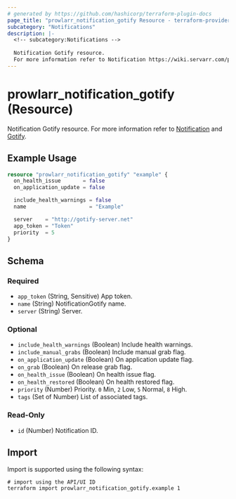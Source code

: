 ```yaml
---
# generated by https://github.com/hashicorp/terraform-plugin-docs
page_title: "prowlarr_notification_gotify Resource - terraform-provider-prowlarr"
subcategory: "Notifications"
description: |-
  <!-- subcategory:Notifications -->
  
  Notification Gotify resource.
  For more information refer to Notification https://wiki.servarr.com/prowlarr/settings#connect and Gotify https://wiki.servarr.com/prowlarr/supported#gotify.
---
```


# prowlarr_notification_gotify (Resource)

<!-- subcategory:Notifications -->
Notification Gotify resource.
For more information refer to [Notification](https://wiki.servarr.com/prowlarr/settings#connect) and [Gotify](https://wiki.servarr.com/prowlarr/supported#gotify).

## Example Usage

```terraform
resource "prowlarr_notification_gotify" "example" {
  on_health_issue       = false
  on_application_update = false

  include_health_warnings = false
  name                    = "Example"

  server    = "http://gotify-server.net"
  app_token = "Token"
  priority  = 5
}
```

<!-- schema generated by tfplugindocs -->
## Schema

### Required

- `app_token` (String, Sensitive) App token.
- `name` (String) NotificationGotify name.
- `server` (String) Server.

### Optional

- `include_health_warnings` (Boolean) Include health warnings.
- `include_manual_grabs` (Boolean) Include manual grab flag.
- `on_application_update` (Boolean) On application update flag.
- `on_grab` (Boolean) On release grab flag.
- `on_health_issue` (Boolean) On health issue flag.
- `on_health_restored` (Boolean) On health restored flag.
- `priority` (Number) Priority. `0` Min, `2` Low, `5` Normal, `8` High.
- `tags` (Set of Number) List of associated tags.

### Read-Only

- `id` (Number) Notification ID.

## Import

Import is supported using the following syntax:

```shell
# import using the API/UI ID
terraform import prowlarr_notification_gotify.example 1
```
